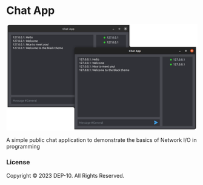 # Chat App

![](asset/preview.png)

A simple public chat application to demonstrate the basics of Network I/O in programming

### License
Copyright &copy; 2023 DEP-10. All Rights Reserved.